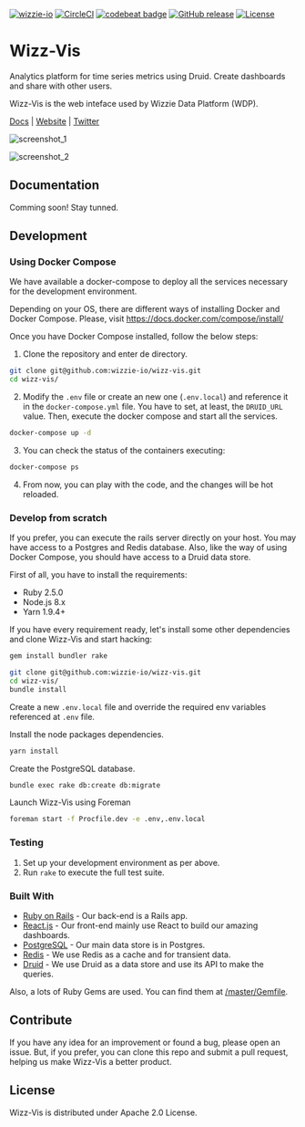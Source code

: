 [![wizzie-io](https://img.shields.io/badge/powered%20by-wizzie.io-F68D2E.svg)](https://github.com/wizzie-io/)
[![CircleCI](https://circleci.com/gh/wizzie-io/wizz-vis/tree/master.svg?style=shield&circle-token=0bca72bea8dc031266ba56b4b17442df01f86224)](https://circleci.com/gh/wizzie-io/wizz-vis/tree/master)
[![codebeat badge](https://codebeat.co/badges/a92ee0cb-8e6a-4c22-9ce7-a27fff09ca6b)](https://codebeat.co/projects/github-com-wizzie-io-wizz-vis-master)
[![GitHub release](https://img.shields.io/github/release/wizzie-io/wizz-vis.svg)](https://github.com/wizzie-io/wizz-vis/releases/latest)
[![License](https://img.shields.io/badge/license-Apache%202.0-blue.svg)](http://www.apache.org/licenses/LICENSE-2.0)

# Wizz-Vis
Analytics platform for time series metrics using Druid. Create dashboards and share with other users.

Wizz-Vis is the web inteface used by Wizzie Data Platform (WDP).

[Docs](https://wizzie-io.github.io/wizz-vis/) | [Website](https://wizzie.io) | [Twitter](https://twitter.com/wizzieio)

![screenshot_1](https://user-images.githubusercontent.com/748159/45296104-43175f00-b501-11e8-961b-c9d3b6b589bf.png)

![screenshot_2](https://user-images.githubusercontent.com/748159/45296126-562a2f00-b501-11e8-9bb7-0353401a5784.png)

## Documentation
Comming soon! Stay tunned.

## Development

### Using Docker Compose
We have available a docker-compose to deploy all the services necessary for the development environment.

Depending on your OS, there are different ways of installing Docker and Docker Compose. Please, visit https://docs.docker.com/compose/install/

Once you have Docker Compose installed, follow the below steps:

1. Clone the repository and enter de directory.
```bash
git clone git@github.com:wizzie-io/wizz-vis.git
cd wizz-vis/
```

2. Modify the `.env` file or create an new one (`.env.local`) and reference it in the `docker-compose.yml` file. You have to set, at least, the `DRUID_URL` value. Then, execute the docker compose and start all the services.
```bash
docker-compose up -d
```

3. You can check the status of the containers executing:
```bash
docker-compose ps
```

4. From now, you can play with the code, and the changes will be hot reloaded.

### Develop from scratch
If you prefer, you can execute the rails server directly on your host. You may have access to a Postgres and Redis database. Also, like the way of using Docker Compose, you should have access to a Druid data store.

First of all, you have to install the requirements:

* Ruby 2.5.0
* Node.js 8.x
* Yarn 1.9.4+

If you have every requirement ready, let's install some other dependencies and clone Wizz-Vis and start hacking:
```bash
gem install bundler rake

git clone git@github.com:wizzie-io/wizz-vis.git
cd wizz-vis/
bundle install
```

Create a new `.env.local` file and override the required env variables referenced at `.env` file.

Install the node packages dependencies.
```bash
yarn install
```

Create the PostgreSQL database.
```bash
bundle exec rake db:create db:migrate
```

Launch Wizz-Vis using Foreman
```bash
foreman start -f Procfile.dev -e .env,.env.local
```

### Testing
1. Set up your development environment as per above.
2. Run `rake` to execute the full test suite.

### Built With
- [Ruby on Rails](https://github.com/rails/rails) - Our back-end is a Rails app.
- [React.js](https://reactjs.org/) - Our front-end mainly use React to build our amazing dashboards.
- [PostgreSQL](http://www.postgresql.org/) - Our main data store is in Postgres.
- [Redis](http://redis.io/) - We use Redis as a cache and for transient data.
- [Druid](http://druid.io/) - We use Druid as a data store and use its API to make the queries.

Also, a lots of Ruby Gems are used. You can find them at [/master/Gemfile](https://github.com/wizzie-io/wizz-vis/blob/master/Gemfile).

## Contribute
If you have any idea for an improvement or found a bug, please open an issue. But, if you prefer, you can clone this repo and submit a pull request, helping us make Wizz-Vis a better product.

## License
Wizz-Vis is distributed under Apache 2.0 License.
